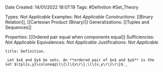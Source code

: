 <div class="topSpace"></div>

Date Created: 14/01/2022 18:07:19
Tags: #Definition #Set_Theory

Types: _Not Applicable_
Examples: _Not Applicable_ 
Constructions: [[Binary Relation]], [[Cartesian Product (Binary)]]
Generalizations: [[Tuples and Sequences]]

Properties: [[Ordered pair equal when components equal]]
Sufficiencies: _Not Applicable_
Equivalences: _Not Applicable_
Justifications: _Not Applicable_

``` ad-Definition
title: Definition.

_Let $x$ and $y$ be sets. An **ordered pair of $x$ and $y$** is the set $\tpl{x,y}\coloneqq\l\{\l\{x\r\},\l\{x,y\r\}\r\}$._

```
